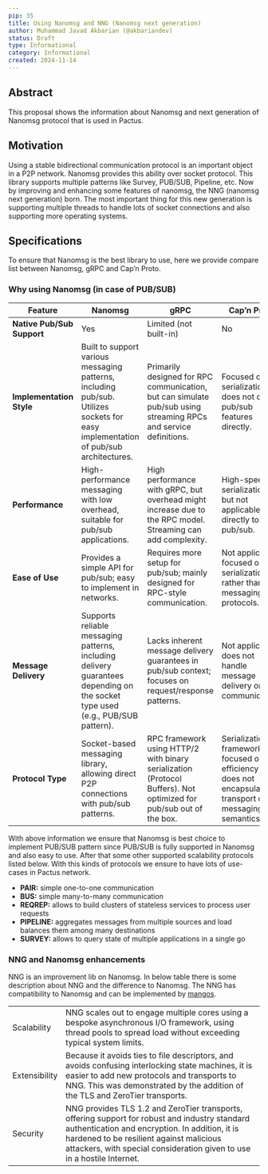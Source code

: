 ```yaml
---
pip: 35
title: Using Nanomsg and NNG (Nanomsg next generation)
author: Muhammad Javad Akbarian (@akbariandev)
status: Draft
type: Informational
category: Informational
created: 2024-11-14
---
```


## Abstract

This proposal shows the information about Nanomsg and next generation of Nanomsg protocol that is used in Pactus.

## Motivation

Using a stable bidirectional communication protocol is an important object in a P2P network. Nanomsg provides this ability over socket protocol.
This library supports multiple patterns like Survey, PUB/SUB, Pipeline, etc.
Now by improving and enhancing some features of nanomsg, the NNG (nanomsg next generation) born.
The most important thing for this new generation is supporting multiple threads to handle lots of socket connections and also supporting more operating systems.

## Specifications
To ensure that Nanomsg is the best library to use, here we provide compare list between Nanomsg, gRPC and Cap’n Proto.
### Why using Nanomsg (in case of PUB/SUB)

| Feature                    | **Nanomsg**                       | **gRPC**                          | **Cap’n Proto**                   |
|----------------------------|-----------------------------------|-----------------------------------|-----------------------------------|
| **Native Pub/Sub Support** | Yes                               | Limited (not built-in)            | No                                |
| **Implementation Style**   | Built to support various messaging patterns, including pub/sub. Utilizes sockets for easy implementation of pub/sub architectures. | Primarily designed for RPC communication, but can simulate pub/sub using streaming RPCs and service definitions. | Focused on serialization; does not offer pub/sub features directly. |
| **Performance**            | High-performance messaging with low overhead, suitable for pub/sub applications. | High performance with gRPC, but overhead might increase due to the RPC model. Streaming can add complexity. | High-speed serialization, but not applicable directly to pub/sub. |
| **Ease of Use**            | Provides a simple API for pub/sub; easy to implement in networks. | Requires more setup for pub/sub; mainly designed for RPC-style communication. | Not applicable; focused on serialization rather than messaging protocols. |
| **Message Delivery**       | Supports reliable messaging patterns, including delivery guarantees depending on the socket type used (e.g., PUB/SUB pattern). | Lacks inherent message delivery guarantees in pub/sub context; focuses on request/response patterns. | Not applicable; does not handle message delivery or communication. |
| **Protocol Type**          | Socket-based messaging library, allowing direct P2P connections with pub/sub patterns. | RPC framework using HTTP/2 with binary serialization (Protocol Buffers). Not optimized for pub/sub out of the box. | Serialization framework focused on efficiency but does not encapsulate transport or messaging semantics. |

With above information we ensure that Nanomsg is best choice to implement PUB/SUB pattern since PUB/SUB is fully supported in Nanomsg and also easy to use.
After that some other supported scalability protocols listed below. With this kinds of protocols we ensure to have lots of use-cases in Pactus network.

* **PAIR:** simple one-to-one communication
* **BUS:** simple many-to-many communication
* **REQREP:** allows to build clusters of stateless services to process user requests
* **PIPELINE:** aggregates messages from multiple sources and load balances them among many destinations
* **SURVEY:** allows to query state of multiple applications in a single go

### NNG and Nanomsg enhancements
NNG is an improvement lib on Nanomsg. In below table there is some description about NNG and the difference to Nanomsg.
The NNG has compatibility to Nanomsg and can be implemented by [mangos](https://github.com/nanomsg/mangos).

|||
|--------|------------------------------------------------------------------------------------------------------------------------------------------------------------------------------------------------------------------------------|
| Scalability | NNG scales out to engage multiple cores using a bespoke asynchronous I/O framework, using thread pools to spread load without exceeding typical system limits.                                                               |
| Extensibility | Because it avoids ties to file descriptors, and avoids confusing interlocking state machines, it is easier to add new protocols and transports to NNG.  This was demonstrated by the addition of the TLS and ZeroTier transports. |
| Security   | NNG provides TLS 1.2 and ZeroTier transports, offering support for robust and industry standard authentication and encryption. In addition, it is hardened to be resilient against malicious attackers, with special consideration given to use in a hostile Internet.|
